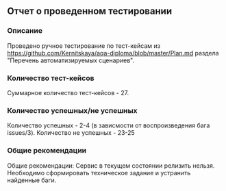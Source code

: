 ## Отчет о проведенном тестировании

### Описание
Проведено ручное тестирование по тест-кейсам из https://github.com/Kernitskaya/aqa-diploma/blob/master/Plan.md раздела "Перечень автоматизируемых сценариев".

### Количество тест-кейсов
Суммарное количество тест-кейсов - 27.

### Количество успешных/не успешных
Количество успешных - 2-4 (в зависмости от воспроизведения бага issues/3). Количество не успешных - 23-25

### Общие рекомендации
Общие рекомендации: Сервис в текущем состоянии релизить нельзя. Необходимо сформировать техническое задание и устранить найденные баги.